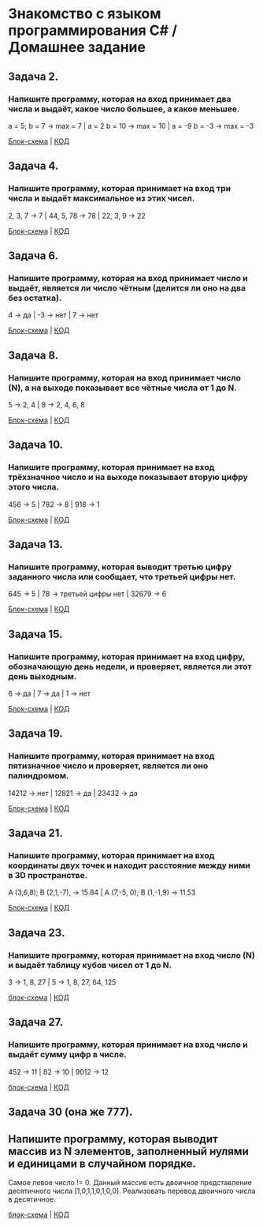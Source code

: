 # Знакомство с языком программирования С# / Домашнее задание

## Задача 2. 
### Напишите программу, которая на вход принимает два числа и выдаёт, какое число большее, а какое меньшее.

a = 5; b = 7 -> max = 7 |
a = 2 b = 10 -> max = 10 |
a = -9 b = -3 -> max = -3

[Блок-схема](./Task_2/diagram.drawio.png) | [КОД](./Task_2/Program.cs)

## Задача 4. 
### Напишите программу, которая принимает на вход три числа и выдаёт максимальное из этих чисел.

2, 3, 7 -> 7 | 44, 5, 78 -> 78 | 22, 3, 9 -> 22

[Блок-схема](./Task_4/diagram.drawio.png) | [КОД](./Task_4/Program.cs)

## Задача 6.
### Напишите программу, которая на вход принимает число и выдаёт, является ли число чётным (делится ли оно на два без остатка).

4 -> да | -3 -> нет | 7 -> нет

[Блок-схема](./Task_6/diagram.drawio.png) | [КОД](./Task_6/Program.cs)

## Задача 8. 
### Напишите программу, которая на вход принимает число (N), а на выходе показывает все чётные числа от 1 до N.

5 -> 2, 4 | 8 -> 2, 4, 6, 8

[Блок-схема](./Task_8/diagram.drawio.png) | [КОД](./Task_8/Program.cs)

## Задача 10.
### Напишите программу, которая принимает на вход трёхзначное число и на выходе показывает вторую цифру этого числа.

456 -> 5 | 782 -> 8 | 918 -> 1

[Блок-схема](./Task_10/diagram.drawio.png) | [КОД](./Task_10/Program.cs)

## Задача 13.
### Напишите программу, которая выводит третью цифру заданного числа или сообщает, что третьей цифры нет.

645 -> 5 | 78 -> третьей цифры нет | 32679 -> 6

[Блок-схема](./Task_13/diagram.drawio.png) | [КОД](./Task_13/Program.cs)

## Задача 15.
### Напишите программу, которая принимает на вход цифру, обозначающую день недели, и проверяет, является ли этот день выходным.

6 -> да | 7 -> да | 1 -> нет

[Блок-схема](./Task_15/diagram.drawio.png) | [КОД](./Task_15/Program.cs)

## Задача 19.
### Напишите программу, которая принимает на вход пятизначное число и проверяет, является ли оно палиндромом.

14212 -> нет | 12821 -> да | 23432 -> да

[Блок-схема](./Task_19/diagram.drawio.png) | [КОД](./Task_19/Program.cs)

## Задача 21.
### Напишите программу, которая принимает на вход координаты двух точек и находит расстояние между ними в 3D пространстве.

A (3,6,8); B (2,1,-7), -> 15.84 | A (7,-5, 0); B (1,-1,9) -> 11.53

[Блок-схема](./Task_21/diagrama.drawio.png) | [КОД](./Task_21/Program.cs)

## Задача 23.
### Напишите программу, которая принимает на вход число (N) и выдаёт таблицу кубов чисел от 1 до N.

3 -> 1, 8, 27 | 5 -> 1, 8, 27, 64, 125

[блок-схема](./Task_23/diagram.drawio.png) | [КОД](./Task_23/Program.cs)

## Задача 27.
### Напишите программу, которая принимает на вход число и выдаёт сумму цифр в числе.

452 -> 11 | 82 -> 10 | 9012 -> 12

[блок-схема](./Task_27/diagrama.drawio.png) | [КОД](./Task_27/Program.cs)

## Задача 30 (она же 777).
## Напишите программу, которая выводит массив из N элементов, заполненный нулями и единицами в случайном порядке.
Самое левое число != 0. Данный массив есть двоичное представление десятичного числа [1,0,1,1,0,1,0,0].
Реализовать перевод двоичного числа в десятичное.

[блок-схема](./Task_30_(777)/diagram.drawio.png) | [КОД](./Task_30_(777)/Program.cs)